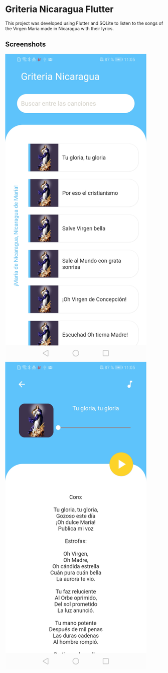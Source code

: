 # Griteria Nicaragua Flutter

This project was developed using Flutter and SQLite to listen to the songs of the Virgen Maria made in Nicaragua with their lyrics.

## Screenshots 


<img src="screen1.jpg"  width="450" >

<img src="screen2.jpg"  width="450" >
